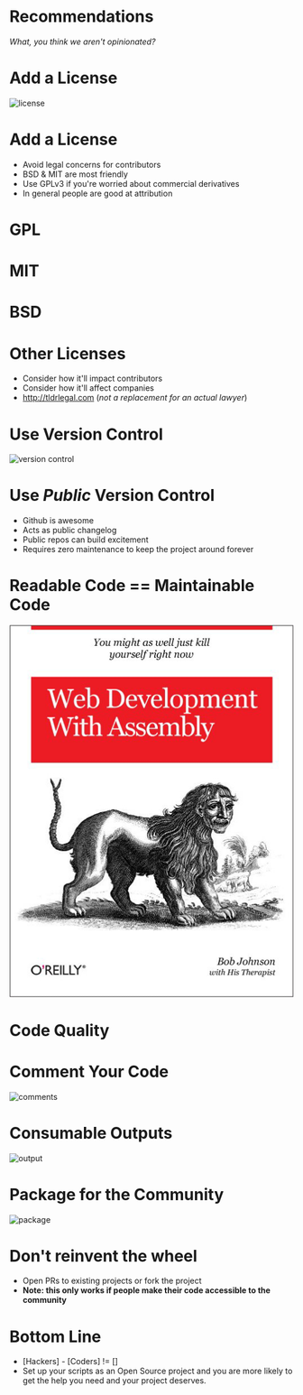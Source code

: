 
<!SLIDE>

# Recommendations

*What, you think we aren't opinionated?*

<!SLIDE>

# Add a License

![license](../../images/mclovin.jpg)

<!SLIDE bullets incremental>
 
# Add a License

* Avoid legal concerns for contributors
* BSD & MIT are most friendly
* Use GPLv3 if you're worried about commercial derivatives
* In general people are good at attribution

<!SLIDE>

# GPL

<!SLIDE>

# MIT

<!SLIDE>

# BSD

<!SLIDE bullets incremental>

# Other Licenses

* Consider how it'll impact contributors
* Consider how it'll affect companies
* http://tldrlegal.com (*not a replacement for an actual lawyer*)

<!SLIDE>

# Use Version Control

![version control](../../images/aliens.gif)

<!SLIDE>
# Use *Public* Version Control

* Github is awesome
* Acts as public changelog
* Public repos can build excitement
* Requires zero maintenance to keep the project around forever

<!SLIDE>

# Readable Code == Maintainable Code

![readable code](./web_dev_with_assembly.png)

<!SLIDE>

# Code Quality

<!SLIDE>

# Comment Your Code

![comments](../../images/math.gif)

<!SLIDE>

# Consumable Outputs

![output](../../images/ketchup.gif)

<!SLIDE>

# Package for the Community

![package](../../images/magic_word.gif)

<!SLIDE>

# Don't reinvent the wheel

* Open PRs to existing projects or fork the project 
* **Note: this only works if people make their code accessible to the community**

<!SLIDE>
# Bottom Line

* [Hackers] - [Coders] != []
* Set up your scripts as an Open Source project and you are more likely to get the help you need and your project deserves. 

